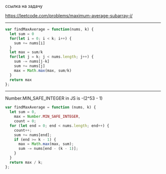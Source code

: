 ссылка на задачу 

https://leetcode.com/problems/maximum-average-subarray-i/


---

```js
var findMaxAverage = function(nums, k) {
  let sum = 0
  for(let i = 0; i < k; i++) {
    sum += nums[i]
  }
  let max = sum/k
  for(let j = k; j < nums.length; j++) {
    sum -= nums[j-k]
    sum += nums[j]
    max = Math.max(max, sum/k)
  }
  return max
};
```
---

Number.MIN_SAFE_INTEGER in JS is -(2^53 - 1)
```js
var findMaxAverage = function (nums, k) {
  let sum = 0,
    max = Number.MIN_SAFE_INTEGER,
    count = 0;
  for (let end = 0; end < nums.length; end++) {
    count++;
    sum += nums[end];
    if (end >= k - 1) {
      max = Math.max(max, sum);
      sum -= nums[end - (k - 1)];
    }
  }
  return max / k;
};
```

